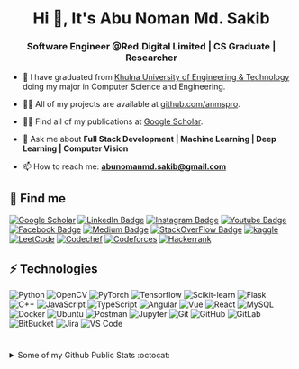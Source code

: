 <h1 align="center">Hi 👋, It's Abu Noman Md. Sakib</h1>
<h3 align="center">Software Engineer @Red.Digital Limited | CS Graduate | Researcher</h3>
<!--
<div align="center">
 <a style="text-decoration: none" href="https://anmspro.github.io">anmspro.github.io</a> 
</div>
-->

- 🔭 I have graduated from [Khulna University of Engineering & Technology](https://kuet.ac.bd/) doing my major in Computer Science and Engineering.

- 👨‍💻 All of my projects are available at [github.com/anmspro](https://github.com/anmspro).

- 👨‍💻 Find all of my publications at [Google Scholar](https://scholar.google.com/citations?user=8lxft0QAAAAJ).

- 💬 Ask me about **Full Stack Development | Machine Learning | Deep Learning | Computer Vision**

- 📫 How to reach me: **abunomanmd.sakib@gmail.com**

## :mag_right: Find me

[![Google Scholar](https://img.shields.io/static/v1?style=flat-square&message=Google+Scholar&color=4285F4&logo=Google+Scholar&logoColor=FFFFFF&link=https://scholar.google.se/citations?hl=en&pli=1&user=8lxft0QAAAAJ&label=sakib)](https://scholar.google.se/citations?hl=en&pli=1&user=8lxft0QAAAAJ)
[![LinkedIn Badge](https://img.shields.io/static/v1?style=flat-square&message=LinkedIn&color=E4405F&logo=linkedin&logoColor=FFFFFF&link=https://linkedin.com/in/anmspro/&label=anmspro)](https://www.linkedin.com/in/anmspro/)
[![Instagram Badge](https://img.shields.io/static/v1?style=flat-square&message=Instagram&color=E4405F&logo=Instagram&logoColor=FFFFFF&link=https://instagram.com/anmspro/&label=anmspro)](https://www.instagram.com/anmspro/)
[![Youtube Badge](https://img.shields.io/static/v1?style=flat-square&message=YouTube&color=FF0000&logo=YouTube&logoColor=FFFFFF&link=https://www.youtube.com/@anmspro&label=anmspro)](https://www.youtube.com/@anmspro)
[![Facebook Badge](https://img.shields.io/static/v1?style=flat-square&message=Facebook&color=FF0000&logo=Facebook&logoColor=FFFFFF&link=https://fb.com/abunomanmd.sakib&label=Abu+Noman+Md+Sakib)](https://fb.com/abunomanmd.sakib)
[![Medium Badge](https://img.shields.io/static/v1?style=flat-square&message=Medium&color=000000&logo=Medium&logoColor=FFFFFF&link=https://medium.com/@anmspro/&label=@anmspro)](https://medium.com/@anmspro)
[![StackOverFlow Badge](https://img.shields.io/static/v1?style=flat-square&message=StackOverFlow&color=000000&logo=StackOverFlow&logoColor=FFFFFF&link=https://stackoverflow.com/users/7810686&label=@anmspro)](https://stackoverflow.com/users/7810686)
[![kaggle](https://img.shields.io/static/v1?style=flat-square&message=Kaggle&color=4285F4&logo=Kaggle&logoColor=FFFFFF&link=https://www.kaggle.com/anmspro&label=anmspro)](https://www.kaggle.com/anmspro)
[![LeetCode](https://img.shields.io/static/v1?style=flat-square&message=LeetCode&color=222222&logo=LeetCode&logoColor=FFA116&label=anmspro&link=https://www.leetcode.com/anmspro)](https://leetcode.com/anmspro/)
[![Codechef](https://img.shields.io/static/v1?style=flat-square&message=CodeChef&color=5B4638&logo=CodeChef&logoColor=FFFFFF&link=https://www.codechef.com/users/anms_pro&label=anms_pro)](https://www.codechef.com/users/anms_pro)
[![Codeforces](https://img.shields.io/static/v1?style=flat-square&message=Codeforces&color=5B4638&logo=Codeforces&logoColor=FFFFFF&link=https://codeforces.com/profile/anms_pro&label=anms_pro)](https://codeforces.com/profile/anms_pro)
[![Hackerrank](https://img.shields.io/static/v1?style=flat-square&message=HackerRank&color=222222&logo=HackerRank&logoColor=00EA64&label=anmspro&link=https://www.hackerrank.com/anmspro?hr_r=1)](https://www.hackerrank.com/anmspro?hr_r=1)

<div align="center">

</div>

## ⚡ Technologies

![Python](https://img.shields.io/badge/-Python-black?style=flat-square&logo=Python)
![OpenCV](https://img.shields.io/badge/opencv-%23white.svg?style=flat-square&logo=opencv&logoColor=white)
![PyTorch](https://img.shields.io/badge/PyTorch-%23EE4C2C.svg?style=flat-square&logo=PyTorch&logoColor=white)
![Tensorflow](https://img.shields.io/badge/TensorFlow-%23FF6F00.svg?style=flat-square&logo=TensorFlow&logoColor=white)
![Scikit-learn](https://img.shields.io/badge/scikit_learn-F7931E?style=flat-square&logo=scikit-learn&logoColor=white)
![Flask](https://img.shields.io/badge/flask-%23000.svg?style=flat-square&logo=flask&logoColor=white)
![C++](https://img.shields.io/badge/-C++-00599C?style=flat-square&logo=c)
![JavaScript](https://img.shields.io/badge/-JavaScript-black?style=flat-square&logo=javascript)
![TypeScript](https://img.shields.io/badge/-TypeScript-black?style=flat-square&logo=TypeScript)
![Angular](https://img.shields.io/badge/-Angular-black?style=flat-square&logo=Angular)
![Vue](https://img.shields.io/badge/-Vue-black?style=flat-square&logo=Vue)
![React](https://img.shields.io/badge/-React-black?style=flat-square&logo=React)
![MySQL](https://img.shields.io/badge/-MySQL-black?style=flat-square&logo=mysql)
![Docker](https://img.shields.io/badge/-Docker-black?style=flat-square&logo=docker)
![Ubuntu](https://img.shields.io/badge/Ubuntu-E95420?style=flat-square&logo=ubuntu&logoColor=white)
![Postman](https://img.shields.io/badge/Postman-FF6C37?style=flat-square&logo=postman&logoColor=red)
![Jupyter](https://img.shields.io/badge/Jupyter-%23F37626.svg?style=flat-square&logo=Jupyter&logoColor=white)
![Git](https://img.shields.io/badge/-Git-black?style=flat-square&logo=git)
![GitHub](https://img.shields.io/badge/-GitHub-181717?style=flat-square&logo=github)
![GitLab](https://img.shields.io/badge/-GitLab-FCA121?style=flat-square&logo=gitlab)
![BitBucket](https://img.shields.io/badge/-BitBucket-darkblue?style=flat-square&logo=bitbucket)
![Jira](https://img.shields.io/badge/Jira-%23026AA7.svg?style=flat-square&logo=Jira&logoColor=white)
![VS Code](https://img.shields.io/badge/VisualStudioCode-0078d7.svg?style=flat-square&logo=visual-studio-code&logoColor=white)

#
<details>
<p align="center"> <img src="https://komarev.com/ghpvc/?username=anmspro&label=Profile%20views&color=0e75b6&style=flat" alt="anmspro" /> </p>
<summary>
   Some of my Github Public Stats :octocat:
</summary><br>
<p>
    <img alt = "GitHub Stats" src="https://github-readme-stats.vercel.app/api?username=anmspro&theme=tokyonight&show_icons=true&hide=issues&count_private=true">
<img src="https://github-readme-streak-stats.herokuapp.com/?user=anmspro&theme=tokyonight" alt="Github Streak"  /> 

<img src="https://github-readme-stats.vercel.app/api/top-langs/?username=anmspro&theme=tokyonight&layout=compact&langs_count=10" alt="Github Top Lang"  /> 

</p>

   #
</details>
<!--
<h3 align="left">Connect with me:</h3>
<p align="left">
<a href="https://scholar.google.com/citations?user=8lxft0QAAAAJ" target="blank"><img align="center" src="https://raw.githubusercontent.com/louisfacun/scholar-icons/61eb99674823dd537c3ade5197becf704f9485cd/svgs/google-scholar.svg" alt="Abu Noman Md Sakib" height="30" width="40" /></a>
<a href="https://twitter.com/anmspro" target="blank"><img align="center" src="https://raw.githubusercontent.com/rahuldkjain/github-profile-readme-generator/master/src/images/icons/Social/twitter.svg" alt="anms_pro" height="30" width="40" /></a>
<a href="https://linkedin.com/in/anmspro" target="blank"><img align="center" src="https://raw.githubusercontent.com/rahuldkjain/github-profile-readme-generator/master/src/images/icons/Social/linked-in-alt.svg" alt="anmspro" height="30" width="40" /></a>
<a href="https://stackoverflow.com/users/7810686" target="blank"><img align="center" src="https://raw.githubusercontent.com/rahuldkjain/github-profile-readme-generator/master/src/images/icons/Social/stack-overflow.svg" alt="7810686" height="30" width="40" /></a>
<a href="https://codesandbox.com/anmspro" target="blank"><img align="center" src="https://raw.githubusercontent.com/rahuldkjain/github-profile-readme-generator/master/src/images/icons/Social/codesandbox.svg" alt="anmspro" height="30" width="40" /></a>
<a href="https://kaggle.com/anmspro" target="blank"><img align="center" src="https://raw.githubusercontent.com/rahuldkjain/github-profile-readme-generator/master/src/images/icons/Social/kaggle.svg" alt="anmspro" height="30" width="40" /></a>
<a href="https://fb.com/abunomanmd.sakib" target="blank"><img align="center" src="https://raw.githubusercontent.com/rahuldkjain/github-profile-readme-generator/master/src/images/icons/Social/facebook.svg" alt="abunomanmd.sakib" height="30" width="40" /></a>
<a href="https://instagram.com/sakib_anms" target="blank"><img align="center" src="https://raw.githubusercontent.com/rahuldkjain/github-profile-readme-generator/master/src/images/icons/Social/instagram.svg" alt="sakib_anms" height="30" width="40" /></a>
<a href="https://medium.com/@anmspro" target="blank"><img align="center" src="https://raw.githubusercontent.com/rahuldkjain/github-profile-readme-generator/master/src/images/icons/Social/medium.svg" alt="@anms_pro" height="30" width="40" /></a>
<a href="https://www.youtube.com/abunomanmdsakib" target="blank"><img align="center" src="https://raw.githubusercontent.com/rahuldkjain/github-profile-readme-generator/master/src/images/icons/Social/youtube.svg" alt="abu noman md sakib" height="30" width="40" /></a>
<a href="https://www.codechef.com/users/anms_pro" target="blank"><img align="center" src="https://cdn.jsdelivr.net/npm/simple-icons@3.1.0/icons/codechef.svg" alt="anms_pro" height="30" width="40" /></a>
<a href="https://www.hackerrank.com/anms_pro" target="blank"><img align="center" src="https://raw.githubusercontent.com/rahuldkjain/github-profile-readme-generator/master/src/images/icons/Social/hackerrank.svg" alt="anms_pro" height="30" width="40" /></a>
<a href="https://codeforces.com/profile/anms_pro" target="blank"><img align="center" src="https://raw.githubusercontent.com/rahuldkjain/github-profile-readme-generator/master/src/images/icons/Social/codeforces.svg" alt="anms_pro" height="30" width="40" /></a>
<a href="https://www.leetcode.com/anmspro" target="blank"><img align="center" src="https://raw.githubusercontent.com/rahuldkjain/github-profile-readme-generator/master/src/images/icons/Social/leet-code.svg" alt="anms_pro" height="30" width="40" /></a>
<a href="https://www.hackerearth.com/@anms_pro" target="blank"><img align="center" src="https://raw.githubusercontent.com/rahuldkjain/github-profile-readme-generator/master/src/images/icons/Social/hackerearth.svg" alt="@anms_pro" height="30" width="40" /></a>
</p>

<h3 align="left">Languages and Tools:</h3>
<p align="left"> <a href="https://angular.io" target="_blank" rel="noreferrer"> <img src="https://angular.io/assets/images/logos/angular/angular.svg" alt="angular" width="40" height="40"/> </a> <a href="https://aws.amazon.com" target="_blank" rel="noreferrer"> <img src="https://raw.githubusercontent.com/devicons/devicon/master/icons/amazonwebservices/amazonwebservices-original-wordmark.svg" alt="aws" width="40" height="40"/> </a> <a href="https://getbootstrap.com" target="_blank" rel="noreferrer"> <img src="https://raw.githubusercontent.com/devicons/devicon/master/icons/bootstrap/bootstrap-plain-wordmark.svg" alt="bootstrap" width="40" height="40"/> </a> <a href="https://www.cprogramming.com/" target="_blank" rel="noreferrer"> <img src="https://raw.githubusercontent.com/devicons/devicon/master/icons/c/c-original.svg" alt="c" width="40" height="40"/> </a> <a href="https://www.w3schools.com/cpp/" target="_blank" rel="noreferrer"> <img src="https://raw.githubusercontent.com/devicons/devicon/master/icons/cplusplus/cplusplus-original.svg" alt="cplusplus" width="40" height="40"/> </a> <a href="https://www.w3schools.com/cs/" target="_blank" rel="noreferrer"> <img src="https://raw.githubusercontent.com/devicons/devicon/master/icons/csharp/csharp-original.svg" alt="csharp" width="40" height="40"/> </a> <a href="https://www.w3schools.com/css/" target="_blank" rel="noreferrer"> <img src="https://raw.githubusercontent.com/devicons/devicon/master/icons/css3/css3-original-wordmark.svg" alt="css3" width="40" height="40"/> </a> <a href="https://www.docker.com/" target="_blank" rel="noreferrer"> <img src="https://raw.githubusercontent.com/devicons/devicon/master/icons/docker/docker-original-wordmark.svg" alt="docker" width="40" height="40"/> </a> <a href="https://www.figma.com/" target="_blank" rel="noreferrer"> <img src="https://www.vectorlogo.zone/logos/figma/figma-icon.svg" alt="figma" width="40" height="40"/> </a> <a href="https://firebase.google.com/" target="_blank" rel="noreferrer"> <img src="https://www.vectorlogo.zone/logos/firebase/firebase-icon.svg" alt="firebase" width="40" height="40"/> </a> <a href="https://git-scm.com/" target="_blank" rel="noreferrer"> <img src="https://www.vectorlogo.zone/logos/git-scm/git-scm-icon.svg" alt="git" width="40" height="40"/> </a> <a href="https://www.w3.org/html/" target="_blank" rel="noreferrer"> <img src="https://raw.githubusercontent.com/devicons/devicon/master/icons/html5/html5-original-wordmark.svg" alt="html5" width="40" height="40"/> </a> <a href="https://developer.mozilla.org/en-US/docs/Web/JavaScript" target="_blank" rel="noreferrer"> <img src="https://raw.githubusercontent.com/devicons/devicon/master/icons/javascript/javascript-original.svg" alt="javascript" width="40" height="40"/> </a> <a href="https://laravel.com/" target="_blank" rel="noreferrer"> <img src="https://raw.githubusercontent.com/devicons/devicon/master/icons/laravel/laravel-plain-wordmark.svg" alt="laravel" width="40" height="40"/> </a> <a href="https://www.linux.org/" target="_blank" rel="noreferrer"> <img src="https://raw.githubusercontent.com/devicons/devicon/master/icons/linux/linux-original.svg" alt="linux" width="40" height="40"/> </a> <a href="https://www.mysql.com/" target="_blank" rel="noreferrer"> <img src="https://raw.githubusercontent.com/devicons/devicon/master/icons/mysql/mysql-original-wordmark.svg" alt="mysql" width="40" height="40"/> </a> <a href="https://nodejs.org" target="_blank" rel="noreferrer"> <img src="https://raw.githubusercontent.com/devicons/devicon/master/icons/nodejs/nodejs-original-wordmark.svg" alt="nodejs" width="40" height="40"/> </a> <a href="https://opencv.org/" target="_blank" rel="noreferrer"> <img src="https://www.vectorlogo.zone/logos/opencv/opencv-icon.svg" alt="opencv" width="40" height="40"/> </a> <a href="https://pandas.pydata.org/" target="_blank" rel="noreferrer"> <img src="https://raw.githubusercontent.com/devicons/devicon/2ae2a900d2f041da66e950e4d48052658d850630/icons/pandas/pandas-original.svg" alt="pandas" width="40" height="40"/> </a> <a href="https://www.photoshop.com/en" target="_blank" rel="noreferrer"> <img src="https://raw.githubusercontent.com/devicons/devicon/master/icons/photoshop/photoshop-line.svg" alt="photoshop" width="40" height="40"/> </a> <a href="https://www.php.net" target="_blank" rel="noreferrer"> <img src="https://raw.githubusercontent.com/devicons/devicon/master/icons/php/php-original.svg" alt="php" width="40" height="40"/> </a> <a href="https://www.python.org" target="_blank" rel="noreferrer"> <img src="https://raw.githubusercontent.com/devicons/devicon/master/icons/python/python-original.svg" alt="python" width="40" height="40"/> </a> <a href="https://scikit-learn.org/" target="_blank" rel="noreferrer"> <img src="https://upload.wikimedia.org/wikipedia/commons/0/05/Scikit_learn_logo_small.svg" alt="scikit_learn" width="40" height="40"/> </a> <a href="https://seaborn.pydata.org/" target="_blank" rel="noreferrer"> <img src="https://seaborn.pydata.org/_images/logo-mark-lightbg.svg" alt="seaborn" width="40" height="40"/> </a> <a href="https://tailwindcss.com/" target="_blank" rel="noreferrer"> <img src="https://www.vectorlogo.zone/logos/tailwindcss/tailwindcss-icon.svg" alt="tailwind" width="40" height="40"/> </a> <a href="https://www.tensorflow.org" target="_blank" rel="noreferrer"> <img src="https://www.vectorlogo.zone/logos/tensorflow/tensorflow-icon.svg" alt="tensorflow" width="40" height="40"/> </a> <a href="https://www.typescriptlang.org/" target="_blank" rel="noreferrer"> <img src="https://raw.githubusercontent.com/devicons/devicon/master/icons/typescript/typescript-original.svg" alt="typescript" width="40" height="40"/> </a> <a href="https://vuejs.org/" target="_blank" rel="noreferrer"> <img src="https://raw.githubusercontent.com/devicons/devicon/master/icons/vuejs/vuejs-original-wordmark.svg" alt="vuejs" width="40" height="40"/> </a> </p>
-->

<!-- <h3 align="left">My Stats:</h3>
<p><img align="left" src="https://github-readme-stats.vercel.app/api?username=anmspro&theme=merko&show_icons=true&locale=en" alt="anmspro" /></p>
<br><br><br><br><br><br><br><br><br> -->

<!-- <h3 align="left">Support:</h3>
<p><a href="https://www.buymeacoffee.com/anmspro"> <img align="left" src="https://cdn.buymeacoffee.com/buttons/v2/default-yellow.png" height="50" width="210" alt="anmspro" /></a></p>
 -->
